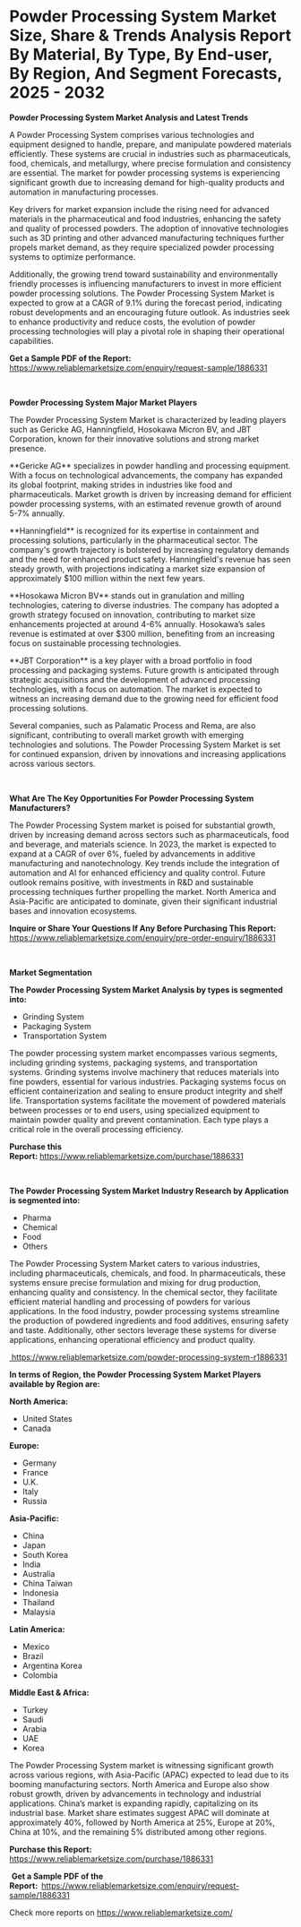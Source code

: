 <p><h1>Powder Processing System Market Size, Share & Trends Analysis Report By Material, By Type, By End-user, By Region, And Segment Forecasts, 2025 - 2032</h1></p><p><strong>Powder Processing System Market Analysis and Latest Trends</strong></p>
<p><p>A Powder Processing System comprises various technologies and equipment designed to handle, prepare, and manipulate powdered materials efficiently. These systems are crucial in industries such as pharmaceuticals, food, chemicals, and metallurgy, where precise formulation and consistency are essential. The market for powder processing systems is experiencing significant growth due to increasing demand for high-quality products and automation in manufacturing processes.</p><p>Key drivers for market expansion include the rising need for advanced materials in the pharmaceutical and food industries, enhancing the safety and quality of processed powders. The adoption of innovative technologies such as 3D printing and other advanced manufacturing techniques further propels market demand, as they require specialized powder processing systems to optimize performance.</p><p>Additionally, the growing trend toward sustainability and environmentally friendly processes is influencing manufacturers to invest in more efficient powder processing solutions. The Powder Processing System Market is expected to grow at a CAGR of 9.1% during the forecast period, indicating robust developments and an encouraging future outlook. As industries seek to enhance productivity and reduce costs, the evolution of powder processing technologies will play a pivotal role in shaping their operational capabilities.</p></p>
<p><strong>Get a Sample PDF of the Report:&nbsp;</strong> <a href="https://www.reliablemarketsize.com/enquiry/request-sample/1886331?utm_campaign=2378&utm_medium=2&utm_source=Github&utm_content=ia&utm_term=20022025&utm_id=powder-processing-system">https://www.reliablemarketsize.com/enquiry/request-sample/1886331</a></p>
<p>&nbsp;</p>
<p><strong>Powder Processing System Major Market Players</strong></p>
<p><p>The Powder Processing System Market is characterized by leading players such as Gericke AG, Hanningfield, Hosokawa Micron BV, and JBT Corporation, known for their innovative solutions and strong market presence.</p><p>**Gericke AG** specializes in powder handling and processing equipment. With a focus on technological advancements, the company has expanded its global footprint, making strides in industries like food and pharmaceuticals. Market growth is driven by increasing demand for efficient powder processing systems, with an estimated revenue growth of around 5-7% annually.</p><p>**Hanningfield** is recognized for its expertise in containment and processing solutions, particularly in the pharmaceutical sector. The company's growth trajectory is bolstered by increasing regulatory demands and the need for enhanced product safety. Hanningfield's revenue has seen steady growth, with projections indicating a market size expansion of approximately $100 million within the next few years.</p><p>**Hosokawa Micron BV** stands out in granulation and milling technologies, catering to diverse industries. The company has adopted a growth strategy focused on innovation, contributing to market size enhancements projected at around 4-6% annually. Hosokawa’s sales revenue is estimated at over $300 million, benefiting from an increasing focus on sustainable processing technologies.</p><p>**JBT Corporation** is a key player with a broad portfolio in food processing and packaging systems. Future growth is anticipated through strategic acquisitions and the development of advanced processing technologies, with a focus on automation. The market is expected to witness an increasing demand due to the growing need for efficient food processing solutions.</p><p>Several companies, such as Palamatic Process and Rema, are also significant, contributing to overall market growth with emerging technologies and solutions. The Powder Processing System Market is set for continued expansion, driven by innovations and increasing applications across various sectors.</p></p>
<p>&nbsp;</p>
<p><strong>What Are The Key Opportunities For Powder Processing System Manufacturers?</strong></p>
<p><p>The Powder Processing System market is poised for substantial growth, driven by increasing demand across sectors such as pharmaceuticals, food and beverage, and materials science. In 2023, the market is expected to expand at a CAGR of over 6%, fueled by advancements in additive manufacturing and nanotechnology. Key trends include the integration of automation and AI for enhanced efficiency and quality control. Future outlook remains positive, with investments in R&D and sustainable processing techniques further propelling the market. North America and Asia-Pacific are anticipated to dominate, given their significant industrial bases and innovation ecosystems.</p></p>
<p><strong>Inquire or Share Your Questions If Any Before Purchasing This Report:</strong> <a href="https://www.reliablemarketsize.com/enquiry/pre-order-enquiry/1886331?utm_campaign=2378&utm_medium=2&utm_source=Github&utm_content=ia&utm_term=20022025&utm_id=powder-processing-system">https://www.reliablemarketsize.com/enquiry/pre-order-enquiry/1886331</a></p>
<p>&nbsp;</p>
<p><strong>Market Segmentation</strong></p>
<p><strong>The Powder Processing System Market Analysis by types is segmented into:</strong></p>
<p><ul><li>Grinding System</li><li>Packaging System</li><li>Transportation System</li></ul></p>
<p><p>The powder processing system market encompasses various segments, including grinding systems, packaging systems, and transportation systems. Grinding systems involve machinery that reduces materials into fine powders, essential for various industries. Packaging systems focus on efficient containerization and sealing to ensure product integrity and shelf life. Transportation systems facilitate the movement of powdered materials between processes or to end users, using specialized equipment to maintain powder quality and prevent contamination. Each type plays a critical role in the overall processing efficiency.</p></p>
<p><strong>Purchase this Report:&nbsp;</strong><a href="https://www.reliablemarketsize.com/purchase/1886331?utm_campaign=2378&utm_medium=2&utm_source=Github&utm_content=ia&utm_term=20022025&utm_id=powder-processing-system">https://www.reliablemarketsize.com/purchase/1886331</a></p>
<p>&nbsp;</p>
<p><strong>The Powder Processing System Market Industry Research by Application is segmented into:</strong></p>
<p><ul><li>Pharma</li><li>Chemical</li><li>Food</li><li>Others</li></ul></p>
<p><p>The Powder Processing System Market caters to various industries, including pharmaceuticals, chemicals, and food. In pharmaceuticals, these systems ensure precise formulation and mixing for drug production, enhancing quality and consistency. In the chemical sector, they facilitate efficient material handling and processing of powders for various applications. In the food industry, powder processing systems streamline the production of powdered ingredients and food additives, ensuring safety and taste. Additionally, other sectors leverage these systems for diverse applications, enhancing operational efficiency and product quality.</p></p>
<p><a href="https://www.reliablemarketsize.com/powder-processing-system-r1886331?utm_campaign=2378&utm_medium=2&utm_source=Github&utm_content=ia&utm_term=20022025&utm_id=powder-processing-system">&nbsp;https://www.reliablemarketsize.com/powder-processing-system-r1886331</a></p>
<p><strong>In terms of Region, the Powder Processing System Market Players available by Region are:</strong></p>
<p>
    <p> <strong> North America: </strong>
        <ul>
            <li>United States</li>
            <li>Canada</li>
        </ul>
        </p> 
    <p> <strong> Europe: </strong>
        <ul>
            <li>Germany</li>
            <li>France</li>
            <li>U.K.</li>
            <li>Italy</li>
            <li>Russia</li>
        </ul>
        </p> 
    <p> <strong> Asia-Pacific: </strong>
        <ul>
            <li>China</li>
            <li>Japan</li>
            <li>South Korea</li>
            <li>India</li>
            <li>Australia</li>
            <li>China Taiwan</li>
            <li>Indonesia</li>
            <li>Thailand</li>
            <li>Malaysia</li>
        </ul>
        </p> 
    <p> <strong> Latin America: </strong>
        <ul>
            <li>Mexico</li>
            <li>Brazil</li>
            <li>Argentina Korea</li>
            <li>Colombia</li>
        </ul>
        </p> 
    <p> <strong> Middle East & Africa: </strong>
        <ul>
            <li>Turkey</li>
            <li>Saudi</li>
            <li>Arabia</li>
            <li>UAE</li>
            <li>Korea</li>
        </ul>
    </p>
    </p>
<p><p>The Powder Processing System market is witnessing significant growth across various regions, with Asia-Pacific (APAC) expected to lead due to its booming manufacturing sectors. North America and Europe also show robust growth, driven by advancements in technology and industrial applications. China’s market is expanding rapidly, capitalizing on its industrial base. Market share estimates suggest APAC will dominate at approximately 40%, followed by North America at 25%, Europe at 20%, China at 10%, and the remaining 5% distributed among other regions.</p></p>
<p><strong>Purchase this Report: </strong><a href="https://www.reliablemarketsize.com/purchase/1886331?utm_campaign=2378&utm_medium=2&utm_source=Github&utm_content=ia&utm_term=20022025&utm_id=powder-processing-system">https://www.reliablemarketsize.com/purchase/1886331</a></p>
<p>&nbsp;<strong>Get a Sample PDF of the Report:&nbsp;&nbsp;</strong><a href="https://www.reliablemarketsize.com/enquiry/request-sample/1886331?utm_campaign=2378&utm_medium=2&utm_source=Github&utm_content=ia&utm_term=20022025&utm_id=powder-processing-system">https://www.reliablemarketsize.com/enquiry/request-sample/1886331</a></p>
<p><strong></strong></p>
<p>Check more reports on <a href="https://www.reliablemarketsize.com/?utm_campaign=2378&utm_medium=2&utm_source=Github&utm_content=ia&utm_term=20022025&utm_id=powder-processing-system">https://www.reliablemarketsize.com/</a></p>